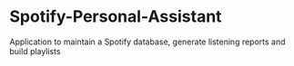 # Spotify-Personal-Assistant
Application to maintain a Spotify database, generate listening reports and build playlists
